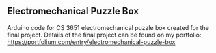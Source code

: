 ## Electromechanical Puzzle Box

Arduino code for CS 3651 electromechanical puzzle box created for the final project.
Details of the final project can be found on my portfolio: https://portfolium.com/entry/electromechanical-puzzle-box
